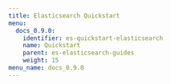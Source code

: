 ```yaml
---
title: Elasticsearch Quickstart
menu:
  docs_0.9.0:
    identifier: es-quickstart-elasticsearch
    name: Quickstart
    parent: es-elasticsearch-guides
    weight: 15
menu_name: docs_0.9.0
---
```


